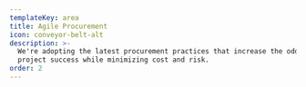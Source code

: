 ```yaml
---
templateKey: area
title: Agile Procurement
icon: conveyor-belt-alt
description: >-
  We're adopting the latest procurement practices that increase the odds of
  project success while minimizing cost and risk.
order: 2
---
```


